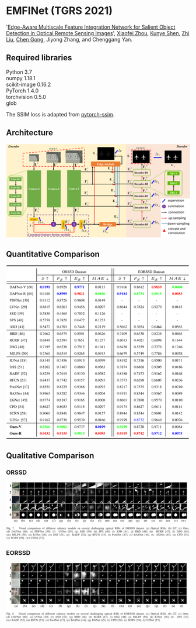# EMFINet (TGRS 2021)
'[Edge-Aware Multiscale Feature Integration Network for Salient Object Detection in Optical Remote Sensing Images](https://ieeexplore.ieee.org/stampPDF/getPDF.jsp?tp=&arnumber=9474908&ref=aHR0cHM6Ly9pZWVleHBsb3JlLmllZWUub3JnL2Fic3RyYWN0L2RvY3VtZW50Lzk0NzQ5MDg=)', [Xiaofei Zhou](https://scholar.google.com.hk/citations?hl=zh-CN&user=2PUAFW8AAAAJ), [Kunye Shen](https://scholar.google.com.hk/citations?hl=zh-CN&user=q6_PkywAAAAJ), [Zhi Liu](https://scholar.google.com.hk/citations?hl=zh-CN&user=Sd5VB2cAAAAJ), [Chen Gong](https://scholar.google.com.hk/citations?user=guttoBwAAAAJ&hl=zh-CN), Jiyong Zhang, and Chenggang Yan.

## Required libraries

Python 3.7  
numpy 1.18.1  
scikit-image 0.16.2  
PyTorch 1.4.0  
torchvision 0.5.0  
glob  

The SSIM loss is adapted from [pytorch-ssim](https://github.com/Po-Hsun-Su/pytorch-ssim/blob/master/pytorch_ssim/__init__.py).

## Architecture
![EMFINet architecture](figures/architecture.png)

## Quantitative Comparison
![Quantitative Comparison](figures/quan.png)

## Qualitative Comparison
### ORSSD
![ORSSD](figures/qual_ORSSD.png)

### EORSSD
![EORSSD](figures/qual_EORSSD.png)
